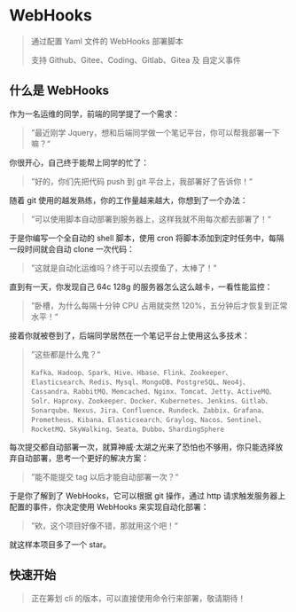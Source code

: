 # WebHooks

> 通过配置 Yaml 文件的 WebHooks 部署脚本
>
> 支持 Github、Gitee、Coding、Gitlab、Gitea 及 自定义事件

## 什么是 WebHooks

作为一名运维的同学，前端的同学提了一个需求：

> ”最近刚学 Jquery，想和后端同学做一个笔记平台，你可以帮我部署一下嘛？“

你很开心，自己终于能帮上同学的忙了：

> ”好的，你们先把代码 push 到 git 平台上，我部署好了告诉你！“

随着 git 使用的越发熟练，你的工作量越来越大，你想到了一个办法：

> ”可以使用脚本自动部署到服务器上，这样我就不用每次都去部署了！“

于是你编写一个全自动的 shell 脚本，使用 cron 将脚本添加到定时任务中，每隔一段时间就会自动 clone 一次代码：

> ”这就是自动化运维吗？终于可以去摸鱼了，太棒了！“

直到有一天，你发现自己 64c 128g 的服务器怎么这么越卡，一看性能监控：

> ”卧槽，为什么每隔十分钟 CPU 占用就突然 120%，五分钟后才恢复到正常水平！“

接着你就被卷到了，后端同学居然在一个笔记平台上使用这么多技术：

> ”这些都是什么鬼？“
>
> `Kafka、Hadoop、Spark、Hive、Hbase、Flink、Zookeeper、Elasticsearch、Redis、Mysql、MongoDB、PostgreSQL、Neo4j、Cassandra、RabbitMQ、Memcached、Nginx、Tomcat、Jetty、ActiveMQ、Solr、Haproxy、Zookeeper、Docker、Kubernetes、Jenkins、Gitlab、Sonarqube、Nexus、Jira、Confluence、Rundeck、Zabbix、Grafana、Prometheus、Kibana、Elasticsearch、Graylog、Nacos、Sentinel、RocketMQ、SkyWalking、Seata、Dubbo、ShardingSphere`

每次提交都自动部署一次，就算神威·太湖之光来了恐怕也不够用，你只能选择放弃自动部署，思考一个更好的解决方案：

> ”能不能提交 tag 以后才能自动部署一次？“

于是你了解到了 WebHooks，它可以根据 git 操作，通过 http 请求触发服务器上配置的事件，你决定使用 WebHooks 来实现自动化部署：

> ”欸，这个项目好像不错，那就用这个吧！“

就这样本项目多了一个 star。

## 快速开始

> 正在筹划 cli 的版本，可以直接使用命令行来部署，敬请期待！